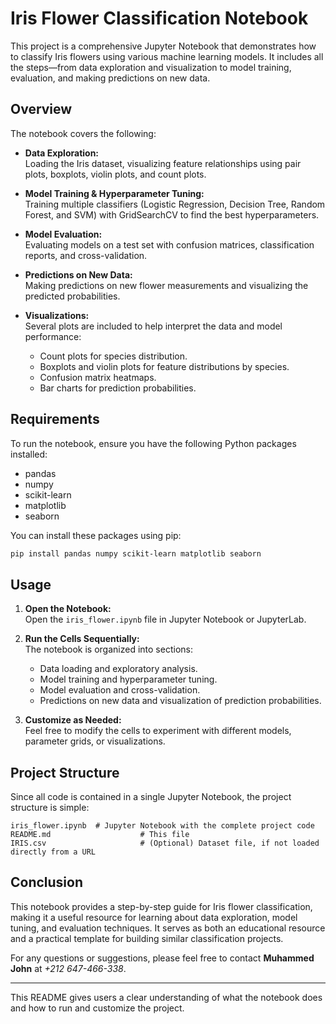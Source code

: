 # Iris Flower Classification Notebook

This project is a comprehensive Jupyter Notebook that demonstrates how to classify Iris flowers using various machine learning models. It includes all the steps—from data exploration and visualization to model training, evaluation, and making predictions on new data.

## Overview

The notebook covers the following:

- **Data Exploration:**  
  Loading the Iris dataset, visualizing feature relationships using pair plots, boxplots, violin plots, and count plots.
  
- **Model Training & Hyperparameter Tuning:**  
  Training multiple classifiers (Logistic Regression, Decision Tree, Random Forest, and SVM) with GridSearchCV to find the best hyperparameters.
  
- **Model Evaluation:**  
  Evaluating models on a test set with confusion matrices, classification reports, and cross-validation.
  
- **Predictions on New Data:**  
  Making predictions on new flower measurements and visualizing the predicted probabilities.
  
- **Visualizations:**  
  Several plots are included to help interpret the data and model performance:
  - Count plots for species distribution.
  - Boxplots and violin plots for feature distributions by species.
  - Confusion matrix heatmaps.
  - Bar charts for prediction probabilities.

## Requirements

To run the notebook, ensure you have the following Python packages installed:

- pandas
- numpy
- scikit-learn
- matplotlib
- seaborn

You can install these packages using pip:

```bash
pip install pandas numpy scikit-learn matplotlib seaborn
```

## Usage

1. **Open the Notebook:**  
   Open the `iris_flower.ipynb` file in Jupyter Notebook or JupyterLab.
   
2. **Run the Cells Sequentially:**  
   The notebook is organized into sections:
   - Data loading and exploratory analysis.
   - Model training and hyperparameter tuning.
   - Model evaluation and cross-validation.
   - Predictions on new data and visualization of prediction probabilities.
   
3. **Customize as Needed:**  
   Feel free to modify the cells to experiment with different models, parameter grids, or visualizations.

## Project Structure

Since all code is contained in a single Jupyter Notebook, the project structure is simple:

```
iris_flower.ipynb  # Jupyter Notebook with the complete project code
README.md                    # This file
IRIS.csv                     # (Optional) Dataset file, if not loaded directly from a URL
```

## Conclusion

This notebook provides a step-by-step guide for Iris flower classification, making it a useful resource for learning about data exploration, model tuning, and evaluation techniques. It serves as both an educational resource and a practical template for building similar classification projects.

For any questions or suggestions, please feel free to contact **Muhammed John** at *+212 647-466-338*.

---

This README gives users a clear understanding of what the notebook does and how to run and customize the project.
